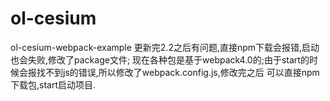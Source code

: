 # ol-cesium
ol-cesium-webpack-example 更新完2.2之后有问题,直接npm下载会报错,启动也会失败,修改了package文件;
现在各种包是基于webpack4.0的;由于start的时候会报找不到js的错误,所以修改了webpack.config.js,修改完之后
可以直接npm下载包,start启动项目.
